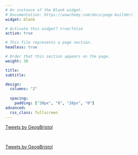 ```yaml
---
# An instance of the Blank widget.
# Documentation: https://wowchemy.com/docs/page-builder/
widget: blank

# Activate this widget? true/false
active: true

# This file represents a page section.
headless: true

# Order that this section appears on the page.
weight: 30

title:
subtitle:

design:
  columns: "2"
  
  spacing:
    padding: ["20px", "0", "20px", "0"]
advanced:
  css_class: fullscreen
---
```



<a class="twitter-timeline" data-width="800" data-height="800" href="https://twitter.com/GeogBristol?ref_src=twsrc%5Etfw">Tweets by GeogBristol</a> <script async src="https://platform.twitter.com/widgets.js" charset="utf-8"></script>

<br>

<a class="twitter-timeline" data-width="800" data-height="800" href="https://twitter.com/bristoldc?ref_src=twsrc%5Etfw">Tweets by GeogBristol</a> <script async src="https://platform.twitter.com/widgets.js" charset="utf-8"></script>

